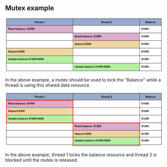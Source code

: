 ## Mutex example

![07_1.png](07_1.png) 

In the above example, a mutex should be used to lock the "Balance" while a thread is using this shared data resource.

![07_2.png](07_2.png) 

In the above example, thread 1 locks the balance resource and thread 2 is blocked until the mutex is released.

